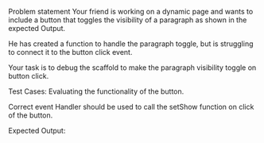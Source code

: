 Problem statement
Your friend is working on a dynamic page and wants to include a button that toggles the visibility of a paragraph as shown in the expected Output.

He has created a function to handle the paragraph toggle, but is struggling to connect it to the button click event.

Your task is to debug the scaffold to make the paragraph visibility toggle on button click.

Test Cases:
Evaluating the functionality of the button.

Correct event Handler should be used to call the setShow function on click of the button.

Expected Output:
